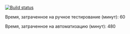 [![Build status](https://ci.appveyor.com/api/projects/status/3e84cni4thalbp4j?svg=true)](https://ci.appveyor.com/project/nikola4468/aqa-homeworks-2-3-2)

Время, затраченное на ручное тестирование (минут): 60

Время, затраченное на автоматизацию (минут): 480
